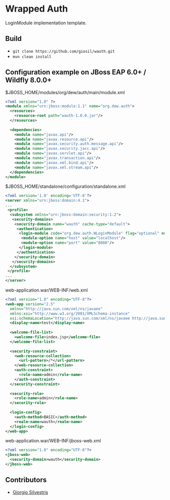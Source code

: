 # Wrapped Auth

LoginModule implementation template.

## Build

- `git clone https://github.com/giosil/wauth.git`
- `mvn clean install`

## Configuration example on JBoss EAP 6.0+ / Wildfly 8.0.0+ 

$JBOSS_HOME/modules/org/dew/auth/main/module.xml

```xml
<?xml version="1.0" ?>
<module xmlns="urn:jboss:module:1.1" name="org.dew.auth">
  <resources>
    <resource-root path="wauth-1.0.0.jar"/>
  </resources>
  
  <dependencies>
    <module name="javax.api"/>
    <module name="javax.resource.api"/>
    <module name="javax.security.auth.message.api"/>
    <module name="javax.security.jacc.api"/>
    <module name="javax.servlet.api"/>
    <module name="javax.transaction.api"/>
    <module name="javax.xml.bind.api"/>
    <module name="javax.xml.stream.api"/>
  </dependencies>
</module>
```

$JBOSS_HOME/standalone/configuration/standalone.xml

```xml
<?xml version='1.0' encoding='UTF-8'?>
<server xmlns="urn:jboss:domain:4.1">
...
 <profile>
  <subsystem xmlns="urn:jboss:domain:security:1.2">
   <security-domains>
    <security-domain name="wauth" cache-type="default">
     <authentication>
      <login-module code="org.dew.auth.WLoginModule" flag="optional" module="org.dew.auth">
       <module-option name="host" value="localhost"/>
       <module-option name="port" value="8080"/>
      </login-module>
     </authentication>
    </security-domain>
   </security-domains>
  </subsystem>
 </profile>
...
</server>
```

web-application.war/WEB-INF/web.xml

```xml
<?xml version="1.0" encoding="UTF-8"?>
<web-app version="2.5" 
  xmlns="http://java.sun.com/xml/ns/javaee"
  xmlns:xsi="http://www.w3.org/2001/XMLSchema-instance"
  xsi:schemaLocation="http://java.sun.com/xml/ns/javaee http://java.sun.com/xml/ns/javaee/web-app_2_5.xsd">
  <display-name>test</display-name>
  
  <welcome-file-list>
    <welcome-file>index.jsp</welcome-file>
  </welcome-file-list>
  
  <security-constraint>
    <web-resource-collection>
      <url-pattern>/*</url-pattern>
    </web-resource-collection>
    <auth-constraint>
      <role-name>admin</role-name>
    </auth-constraint>
  </security-constraint>
  
  <security-role>
    <role-name>admin</role-name>
  </security-role>
  
  <login-config>
    <auth-method>BASIC</auth-method>
    <realm-name>wauth</realm-name>
  </login-config>
</web-app>
```

web-application.war/WEB-INF/jboss-web.xml

```xml
<?xml version="1.0" encoding="UTF-8"?>
<jboss-web>
  <security-domain>wauth</security-domain>
</jboss-web>

```

## Contributors

* [Giorgio Silvestris](https://github.com/giosil)
